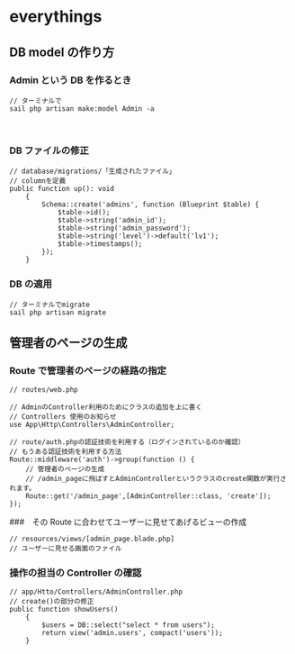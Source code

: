 # everythings

## DB model の作り方

### Admin という DB を作るとき

```
// ターミナルで
sail php artisan make:model Admin -a
```

<br>

### DB ファイルの修正

```
// database/migrations/「生成されたファイル」
// columnを定義
public function up(): void
    {
        Schema::create('admins', function (Blueprint $table) {
            $table->id();
            $table->string('admin_id');
            $table->string('admin_password');
            $table->string('level')->default('lv1');
            $table->timestamps();
        });
    }
```

### DB の適用

```
// ターミナルでmigrate
sail php artisan migrate
```

## 管理者のページの生成

### Route で管理者のページの経路の指定

```
// routes/web.php

// AdminのController利用のためにクラスの追加を上に書く
// Controllers 使用のお知らせ
use App\Http\Controllers\AdminController;

// route/auth.phpの認証技術を利用する（ログインされているのか確認）
// もうある認証技術を利用する方法
Route::middleware('auth')->group(function () {
    // 管理者のページの生成
    // /admin_pageに飛ばすとAdminControllerというクラスのcreate関数が実行されます。
    Route::get('/admin_page',[AdminController::class, 'create']);
});
```

###　その Route に合わせてユーザーに見せてあげるビューの作成

```
// resources/views/[admin_page.blade.php]
// ユーザーに見せる画面のファイル
```

### 操作の担当の Controller の確認

```
// app/Htto/Controllers/AdminController.php
// create()の部分の修正
public function showUsers()
    {
        $users = DB::select("select * from users");
        return view('admin.users', compact('users'));
    }
```
